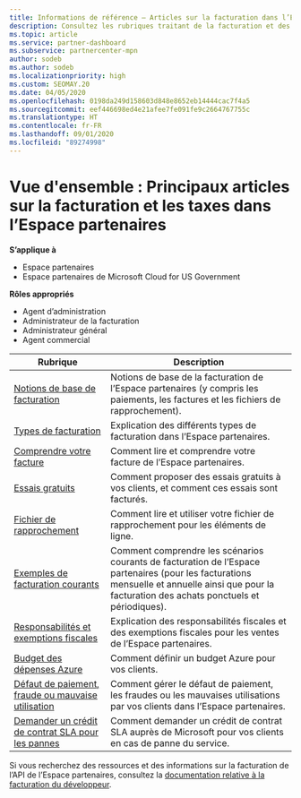 ```yaml
---
title: Informations de référence – Articles sur la facturation dans l’Espace partenaires
description: Consultez les rubriques traitant de la facturation et des taxes dans l’Espace partenaires. Ces rubriques portent sur les ressources de facturation, les factures, la facturation Fournisseur de solutions Cloud et les taxes.
ms.topic: article
ms.service: partner-dashboard
ms.subservice: partnercenter-mpn
author: sodeb
ms.author: sodeb
ms.localizationpriority: high
ms.custom: SEOMAY.20
ms.date: 04/05/2020
ms.openlocfilehash: 0198da249d158603d848e8652eb14444cac7f4a5
ms.sourcegitcommit: eef446698ed4e21afee7fe091fe9c2664767755c
ms.translationtype: HT
ms.contentlocale: fr-FR
ms.lasthandoff: 09/01/2020
ms.locfileid: "89274998"
---
```

# <a name="overview-main-billing-and-tax-articles-in-partner-center"></a>Vue d'ensemble : Principaux articles sur la facturation et les taxes dans l’Espace partenaires

**S’applique à**

- Espace partenaires
- Espace partenaires de Microsoft Cloud for US Government

**Rôles appropriés**

- Agent d’administration
- Administrateur de la facturation
- Administrateur général
- Agent commercial

| Rubrique | Description |
| ----- | ----------- |
| [Notions de base de facturation](billing-basics.md) | Notions de base de la facturation de l’Espace partenaires (y compris les paiements, les factures et les fichiers de rapprochement). |
| [Types de facturation](billing-different-types.md) | Explication des différents types de facturation dans l’Espace partenaires. |
| [Comprendre votre facture](read-your-bill.md) | Comment lire et comprendre votre facture de l’Espace partenaires. |
| [Essais gratuits](offer-your-customers-trials-of-microsoft-products.md) | Comment proposer des essais gratuits à vos clients, et comment ces essais sont facturés. |
| [Fichier de rapprochement](use-the-reconciliation-files.md) | Comment lire et utiliser votre fichier de rapprochement pour les éléments de ligne. |
| [Exemples de facturation courants](common-billing-scenarios.md) | Comment comprendre les scénarios courants de facturation de l’Espace partenaires (pour les facturations mensuelle et annuelle ainsi que pour la facturation des achats ponctuels et périodiques). |
| [Responsabilités et exemptions fiscales](tax-and-tax-exemptions.md) | Explication des responsabilités fiscales et des exemptions fiscales pour les ventes de l’Espace partenaires. |
| [Budget des dépenses Azure](set-an-azure-spending-budget-for-your-customers.md) | Comment définir un budget Azure pour vos clients. |
| [Défaut de paiement, fraude ou mauvaise utilisation](non-payment-fraud-misuse.md) | Comment gérer le défaut de paiement, les fraudes ou les mauvaises utilisations par vos clients dans l’Espace partenaires. |
| [Demander un crédit de contrat SLA pour les pannes](request-credit.md) | Comment demander un crédit de contrat SLA auprès de Microsoft pour vos clients en cas de panne du service. |

Si vous recherchez des ressources et des informations sur la facturation de l’API de l’Espace partenaires, consultez la [documentation relative à la facturation du développeur](https://docs.microsoft.com/partner-center/develop/manage-billing).
